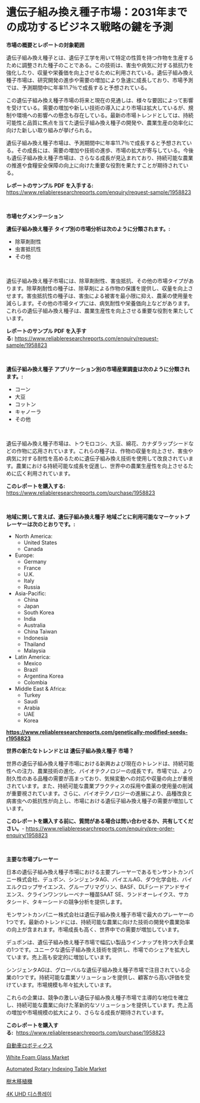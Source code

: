 <p><h1>遺伝子組み換え種子市場：2031年までの成功するビジネス戦略の鍵を予測</h1></p><p><strong>市場の概要とレポートの対象範囲</strong></p>
<p><p>遺伝子組み換え種子とは、遺伝子工学を用いて特定の性質を持つ作物を生産するために調整された種子のことである。この技術は、害虫や病気に対する抵抗力を強化したり、収量や栄養価を向上させるために利用されている。遺伝子組み換え種子市場は、研究開発の進歩や需要の増加により急速に成長しており、市場予測では、予測期間中に年率11.7％で成長すると予想されている。</p><p>この遺伝子組み換え種子市場の将来と現在の見通しは、様々な要因によって影響を受けている。需要の増加や新しい技術の導入により市場は拡大しているが、規制や環境への影響への懸念も存在している。最新の市場トレンドとしては、持続可能性と品質に焦点を当てた遺伝子組み換え種子の開発や、農業生産の効率化に向けた新しい取り組みが挙げられる。</p><p>遺伝子組み換え種子市場は、予測期間中に年率11.7％で成長すると予想されている。その成長には、需要の増加や技術の進歩、市場の拡大が寄与している。今後も遺伝子組み換え種子市場は、さらなる成長が見込まれており、持続可能な農業の推進や食糧安全保障の向上に向けた重要な役割を果たすことが期待されている。</p></p>
<p><strong>レポートのサンプル PDF を入手する:</strong> <a href="https://www.reliableresearchreports.com/enquiry/request-sample/1958823">https://www.reliableresearchreports.com/enquiry/request-sample/1958823</a></p>
<p>&nbsp;</p>
<p><strong>市場セグメンテーション</strong></p>
<p><strong>遺伝子組み換え種子 タイプ別の市場分析は次のように分類されます。:</strong></p>
<p><ul><li>除草剤耐性</li><li>虫害抵抗性</li><li>その他</li></ul></p>
<p>&nbsp;</p>
<p><p>遺伝子組み換え種子市場には、除草剤耐性、害虫抵抗、その他の市場タイプがあります。除草剤耐性の種子は、除草剤による作物の保護を提供し、収量を向上させます。害虫抵抗性の種子は、害虫による被害を最小限に抑え、農薬の使用量を減らします。その他の市場タイプには、病気耐性や栄養価向上などがあります。これらの遺伝子組み換え種子は、農業生産性を向上させる重要な役割を果たしています。</p></p>
<p><strong>レポートのサンプル PDF を入手する:</strong>&nbsp;<a href="https://www.reliableresearchreports.com/enquiry/request-sample/1958823">https://www.reliableresearchreports.com/enquiry/request-sample/1958823</a></p>
<p>&nbsp;</p>
<p><strong> 遺伝子組み換え種子 アプリケーション別の市場産業調査は次のように分類されます。:</strong></p>
<p><ul><li>コーン</li><li>大豆</li><li>コットン</li><li>キャノーラ</li><li>その他</li></ul></p>
<p>&nbsp;</p>
<p><p>遺伝子組み換え種子市場は、トウモロコシ、大豆、綿花、カナダラップシードなどの作物に応用されています。これらの種子は、作物の収量を向上させ、害虫や病気に対する耐性を高めるために遺伝子組み換え技術を使用して改良されています。農業における持続可能な成長を促進し、世界中の農業生産性を向上させるために広く利用されています。</p></p>
<p><strong>このレポートを購入する:</strong>&nbsp; <a href="https://www.reliableresearchreports.com/purchase/1958823">https://www.reliableresearchreports.com/purchase/1958823</a></p>
<p>&nbsp;</p>
<p><strong>地域に関して言えば、遺伝子組み換え種子 地域ごとに利用可能なマーケットプレーヤーは次のとおりです。:</strong></p>
<p><ul>
    <li>
        North America:
        <ul>
            <li>United States</li>
            <li>Canada</li>
        </ul>
    </li>
    <li>
        Europe:
        <ul>
            <li>Germany</li>
            <li>France</li>
            <li>U.K.</li>
            <li>Italy</li>
            <li>Russia</li>
        </ul>
    </li>
    <li>
        Asia-Pacific:
        <ul>
            <li>China</li>
            <li>Japan</li>
            <li>South Korea</li>
            <li>India</li>
            <li>Australia</li>
            <li>China Taiwan</li>
            <li>Indonesia</li>
            <li>Thailand</li>
            <li>Malaysia</li>
        </ul>
    </li>
    <li>
        Latin America:
        <ul>
            <li>Mexico</li>
            <li>Brazil</li>
            <li>Argentina Korea</li>
            <li>Colombia</li>
        </ul>
    </li>
    <li>
        Middle East & Africa:
        <ul>
            <li>Turkey</li>
            <li>Saudi</li>
            <li>Arabia</li>
            <li>UAE</li>
            <li>Korea</li>
        </ul>
    </li>
    </ul></p>
<p><strong><a href="https://www.reliableresearchreports.com/genetically-modified-seeds-r1958823">https://www.reliableresearchreports.com/genetically-modified-seeds-r1958823</a></strong>&nbsp;</p>
<p><strong>世界の新たなトレンドとは 遺伝子組み換え種子 市場？</strong></p>
<p><p>世界の遺伝子組み換え種子市場における新興および現在のトレンドは、持続可能性への注力、農業技術の進化、バイオテクノロジーの成長です。市場では、より耐久性のある品種の需要が高まっており、気候変動への対応や収量の向上が重視されています。また、持続可能な農業プラクティスの採用や農薬の使用量の削減が重要視されています。さらに、バイオテクノロジーの進展により、品種改良と病害虫への抵抗性が向上し、市場における遺伝子組み換え種子の需要が増加しています。</p></p>
<p><strong>このレポートを購入する前に、質問がある場合は問い合わせるか、共有してください。</strong>- <a href="https://www.reliableresearchreports.com/enquiry/pre-order-enquiry/1958823">https://www.reliableresearchreports.com/enquiry/pre-order-enquiry/1958823</a></p>
<p>&nbsp;</p>
<p><strong>主要な市場プレーヤー</strong></p>
<p><p>日本の遺伝子組み換え種子市場における主要プレーヤーであるモンサントカンパニー株式会社、デュポン、シンジェンタAG、バイエルAG、ダウ化学会社、バイエルクロップサイエンス、グループリマグリン、BASF、DLFシードアンドサイエンス、クラインワンツレーベナー種苗SAAT SE、ランドオーレイクス、サカタシード、タキーシードの競争分析を提供します。 </p><p>モンサントカンパニー株式会社は遺伝子組み換え種子市場で最大のプレーヤーの1つです。最新のトレンドには、持続可能な農業に向けた技術の開発や農業効率の向上が含まれます。市場成長も高く、世界中での需要が増加しています。</p><p>デュポンは、遺伝子組み換え種子市場で幅広い製品ラインナップを持つ大手企業の1つです。ユニークな遺伝子組み換え技術を提供し、市場でのシェアを拡大しています。売上高も安定的に増加しています。</p><p>シンジェンタAGは、グローバルな遺伝子組み換え種子市場で注目されている企業の1つです。持続可能な農業ソリューションを提供し、顧客から高い評価を受けています。市場規模も年々拡大しています。</p><p>これらの企業は、競争の激しい遺伝子組み換え種子市場で主導的な地位を確立し、持続可能な農業に向けた革新的なソリューションを提供しています。売上高の増加や市場規模の拡大により、さらなる成長が期待されています。</p></p>
<p><strong>このレポートを購入する:</strong>&nbsp;&nbsp;<a href="https://www.reliableresearchreports.com/purchase/1958823">https://www.reliableresearchreports.com/purchase/1958823</a></p>
<p><p><a href="https://github.com/JacksonWiza1924/Market-Research-Report-List-1/blob/main/417862926981.md">自動車ロボティクス</a></p><p><a href="https://www.linkedin.com/pulse/white-foam-glass-market-size-examines-its-scope-primary-focus-fa8mc?trackingId=mY2NT2fIC2woQwt5jqcoag%3D%3D">White Foam Glass Market</a></p><p><a href="https://github.com/Sherrillcrooksxa8i18ucf2m/Market-Research-Report-List-2/blob/main/automated-rotary-indexing-table-market.md">Automated Rotary Indexing Table Market</a></p><p><a href="https://medium.com/@coraltrout1923/%E6%9C%A8%E3%81%AE%E7%A7%BB%E6%A4%8D%E6%A9%9F%E5%B8%82%E5%A0%B4-%E7%A8%AE%E9%A1%9E-%E7%94%A8%E9%80%94-%E5%9C%B0%E7%90%86%E3%81%AB%E3%82%88%E3%82%8B%E5%8C%85%E6%8B%AC%E7%9A%84%E8%A9%95%E4%BE%A1-842d56f1748b">樹木移植機</a></p><p><a href="https://github.com/RichardLueilwitz787/Market-Research-Report-List-1/blob/main/255226224913.md">4K UHD 디스플레이</a></p></p>